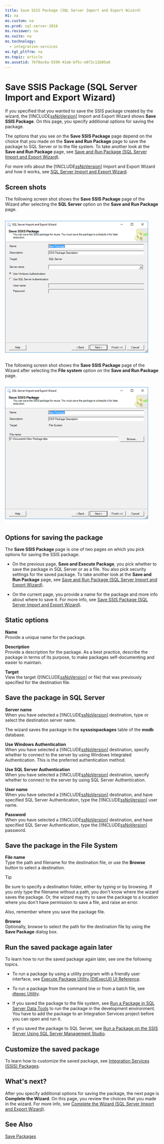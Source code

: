 ```yaml
---
title: Save SSIS Package (SQL Server Import and Export Wizard)
H1: na
ms.custom: na
ms.prod: sql-server-2016
ms.reviewer: na
ms.suite: na
ms.technology: 
  - integration-services
ms.tgt_pltfrm: na
ms.topic: article
ms.assetid: 7bf8ac6a-5599-43ab-bf5c-e072c11b85a0
---
```

# Save SSIS Package (SQL Server Import and Export Wizard)
  If you specified that you wanted to save the SSIS package created by the wizard,  the [!INCLUDE[ssNoVersion](../../Token/Other/ssNoVersion_md.md)] Import and Export Wizard shows **Save SSIS Package**. On this page, you specify additional options for saving the package.  
  
 The options that you see on the **Save SSIS Package** page depend on the choice that you made on the **Save and Run Package** page to save the package to SQL Server or to the file system. To take another look at the **Save and Run Package** page, see [Save and Run Package &#40;SQL Server Import and Export Wizard&#41;](../../Topics/TopicNameNotContainA/Save-and-Run-Package--SQL-Server-Import-and-Export-Wizard-.md).  
  
 For more info about the [!INCLUDE[ssNoVersion](../../Token/Other/ssNoVersion_md.md)] Import and Export Wizard and how it works, see [SQL Server Import and Export Wizard](../../Topics/TopicNameNotContainA/SQL-Server-Import-and-Export-Wizard.md).  
  
## Screen shots  
 The following screen shot shows the **Save SSIS Package** page of the Wizard after selecting the **SQL Server** option on the **Save and Run Package** page.  
  
 ![Save SSIS Package page of the Import and Export Wizard](../../Images/Image/ImageNotContaina/Save-package2.png "Save package2")  
  
 The following screen shot shows the **Save SSIS Package** page of the Wizard after selecting the **File system** option on the **Save and Run Package** page.  
  
 ![Save SSIS Package page of the Import and Export Wizard](../../Images/Image/ImageNotContaina/Save-package1.png "Save package1")  
  
## Options for saving the package  
 The **Save SSIS Package** page is one of two pages on which you pick options for saving the SSIS package.  
  
-   On the previous page, **Save and Execute Package**, you pick whether to save the package in SQL Server or as a file. You also pick security settings for the saved package. To take another look at the **Save and Run Package** page, see [Save and Run Package &#40;SQL Server Import and Export Wizard&#41;](../../Topics/TopicNameNotContainA/Save-and-Run-Package--SQL-Server-Import-and-Export-Wizard-.md).  
  
-   On the current page, you provide a name for the package and more info about where to save it. For more info, see [Save SSIS Package \(SQL Server Import and Export Wizard\)](../../Topics/TopicNameNotContainA/Save-SSIS-Package--SQL-Server-Import-and-Export-Wizard-.md).  
  
## Static options  
 **Name**  
 Provide a unique name for the package.  
  
 **Description**  
 Provide a description for the package. As a best practice, describe the package in terms of its purpose, to make packages self\-documenting and easier to maintain.  
  
 **Target**  
 View the target \([!INCLUDE[ssNoVersion](../../Token/Other/ssNoVersion_md.md)] or file\) that was previously specified for the destination file.  
  
## Save the package in SQL Server  
 **Server name**  
 When you have selected a [!INCLUDE[ssNoVersion](../../Token/Other/ssNoVersion_md.md)] destination, type or select the destination server name.  
  
 The wizard saves the package  in the **sysssispackages** table of the **msdb** database.  
  
 **Use Windows Authentication**  
 When you have selected a [!INCLUDE[ssNoVersion](../../Token/Other/ssNoVersion_md.md)] destination, specify whether to connect to the server by using Windows Integrated Authentication. This is the preferred authentication method.  
  
 **Use SQL Server Authentication**  
 When you have selected a [!INCLUDE[ssNoVersion](../../Token/Other/ssNoVersion_md.md)] destination, specify whether to connect to the server by using SQL Server Authentication.  
  
 **User name**  
 When you have selected a [!INCLUDE[ssNoVersion](../../Token/Other/ssNoVersion_md.md)] destination, and have specified SQL Server Authentication, type the [!INCLUDE[ssNoVersion](../../Token/Other/ssNoVersion_md.md)] user name.  
  
 **Password**  
 When you have selected a [!INCLUDE[ssNoVersion](../../Token/Other/ssNoVersion_md.md)] destination, and have specified SQL Server Authentication, type the [!INCLUDE[ssNoVersion](../../Token/Other/ssNoVersion_md.md)] password.  
  
## Save the package in the File System  
 **File name**  
 Type the path and filename for the destination file, or use the **Browse** button to select a destination.  
  
> [!TIP]  
>  Be sure to specify a destination folder, either by typing or by browsing. If you only type the filename without a path, you don't know where the wizard saves the package. Or, the wizard may try to save the package to a location where you don't have permission to save a file, and raise an error.  
>   
>  Also, remember where you save the package file.  
  
 **Browse**  
 Optionally, browse to select the path for the destination file by using the **Save Package** dialog box.  
  
## Run the saved package again later  
 To learn how to run the saved package again later, see one the following topics.  
  
-   To run a package by using a utility program with a friendly user interface, see [Execute Package Utility &#40;DtExecUI&#41; UI Reference](../../Topics/TopicNameNotContainA/Execute-Package-Utility--DtExecUI--UI-Reference.md).  
  
-   To run a package from the command line or from a batch file, see [dtexec Utility](../../Topics/TopicNameNotContainA/dtexec-Utility.md).  
  
-   If you saved the package to the file system, see [Run a Package in SQL Server Data Tools](../../Topics/TopicNameContainA/Run-a-Package-in-SQL-Server-Data-Tools.md) to run the package in the development environment. You have to add the package to an Integration Services project before you can open and run it.  
  
-   If you saved the package to SQL Server, see [Run a Package on the SSIS Server Using SQL Server Management Studio](../../Topics/TopicNameContainA/Run-a-Package-on-the-SSIS-Server-Using-SQL-Server-Management-Studio.md).  
  
## Customize the saved package  
 To learn how to customize the saved package, see [Integration Services &#40;SSIS&#41; Packages](../../Topics/TopicNameNotContainA/Integration-Services--SSIS--Packages.md).  
  
## What's next?  
 After you specify additional options for saving the package, the next page is **Complete the Wizard**. On this page, you review the choices that you made in the wizard. For more info, see [Complete the Wizard &#40;SQL Server Import and Export Wizard&#41;](../../Topics/TopicNameNotContainA/Complete-the-Wizard--SQL-Server-Import-and-Export-Wizard-.md).  
  
## See Also  
 [Save Packages](../../Topics/TopicNameNotContainA/Save-Packages.md)  
  
  